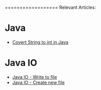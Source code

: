 ==================
Relevant Articles:

# Java

* [Covert String to int in Java](https://frontbackend.com/java/covert-string-to-int-in-java)


# Java IO

* [Java IO - Write to file](https://frontbackend.com/java/java-io-write-to-file)
* [Java IO - Create new file](https://frontbackend.com/java/java-io-create-new-file)
